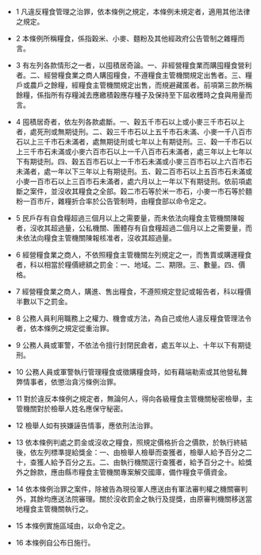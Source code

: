 * 1 凡違反糧食管理之治罪，依本條例之規定，本條例未規定者，適用其他法律之規定。

* 2 本條例所稱糧食，係指穀米、小麥、麵粉及其他經政府公告管制之雜糧而言。

* 3 有左列各款情形之一者，以囤積居奇論。一、非經營糧食業而購囤糧食營利者。二、經營糧食業之商人購囤糧食，不遵糧食主管機關規定出售者。三、糧戶或農戶之餘糧，經糧食主管機關規定出售，而規避藏匿者。前項第三款所稱餘糧，係指所有存糧減去應繳積穀應存種子及保持至下屆收穫時之食與用量而言。

* 4 囤積居奇者，依左列各款處斷。一、穀五千市石以上或小麥三千市石以上者，處死刑或無期徒刑。二、穀三千市石以上五千市石未滿、小麥一千八百市石以上三千市石未滿者，處無期徒刑或七年以上有期徒刑。三、穀一千市石以上三千市石未滿或小麥六百市石以上一千八百市石未滿者，處三年以上七年以下有期徒刑。四、穀五百市石以上一千市石未滿或小麥三百市石以上六百市石未滿者，處一年以下三年以上有期徒刑。五、穀二百市石以上五百市石未滿或小麥一百市石以上三百市石未滿者，處六月以上一年以下有期徒刑。依前項處斷之案件，並沒收其糧食之全部。穀二市石等於米一市石，小麥一市石等於麵粉一百市斤，雜糧折合率於公告管制時，由糧食部以命令定之。

* 5 民戶存有自食糧超過三個月以上之需要量，而未依法向糧食主管機關陳報者，沒收其超過量，公私機關、團體存有自食糧超過二個月以上之需要量，而未依法向糧食主管機關陳報核准者，沒收其超過量。

* 6 經營糧食業之商人，不依照糧食主管機關左列規定之一，而售賣或購運糧食者，科以相當於糧價總額之罰金：一、地域。二、期限。三、數量。四、價格。

* 7 經營糧食業之商人，購進、售出糧食，不遵照規定登記或報告者，科以糧價半數以下之罰金。

* 8 公務人員利用職務上之權力、機會或方法，為自己或他人違反糧食管理法令者，依本條例之規定從重治罪。

* 9 公務人員或軍警，不依法令擅行封閉民倉者，處五年以上、十年以下有期徒刑。

* 10 公務人員或軍警執行管理糧食或徵購糧食時，如有藉端勒索或其他營私舞弊情事者，依懲治貪污條例治罪。

* 11 對於違反本條例之規定者，無論何人，得向各級糧食主管機關秘密檢舉，主管機關對於檢舉人姓名應保守秘密。

* 12 檢舉人如有挾嫌誣告情事，應依刑法治罪。

* 13 依本條例判處之罰金或沒收之糧食，照規定價格折合之價款，於執行終結後，依左列標準提給獎金：一、由檢舉人檢舉而查獲者，檢舉人給予百分之二十，查獲人給予百分之五。二、由執行機關逕行查獲者，給予百分之十。給獎外之餘款，應由縣市糧食主管機關專案解交國庫，備作糧食平價資金。

* 14 依本條例治罪之案件，除被告為現役軍人應送由有軍法審判權之機關審判外，其餘均應送法院審理。關於沒收罰金之執行及提獎，由原審判機關移送當地糧食主管機關執行之。

* 15 本條例實施區域由，以命令定之。

* 16 本條例自公布日施行。

